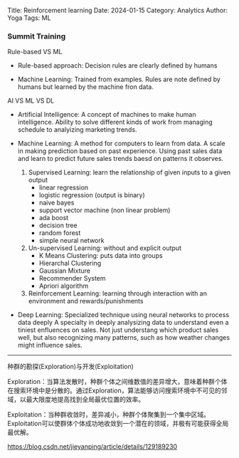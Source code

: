 Title: Reinforcement learning
Date: 2024-01-15
Category: Analytics
Author: Yoga
Tags: ML

### Summit Training

Rule-based VS ML

* Rule-based approach: Decision rules are clearly defined by humans

* Machine Learning: Trained from examples. Rules are note defined by humans but learned by the machine fron data.

AI VS ML VS DL

* Artificial Intelligence: A concept of machines to make human intelligence. Ability to solve different kinds of work from managing schedule to analyizing marketing trends.

* Machine Learning: A method for computers to learn from data. A scale in making prediction based on past experience. Using past sales data and learn to predict future sales trends baesd on patterns it observes.

    1. Supervised Learning: learn the relationship of given inputs to a given output
        * linear regression
        * logistic regression (output is binary)
        * naive bayes
        * support vector machine (non linear problem)
        * ada boost
        * decision tree
        * random forest
        * simple neural network
    2. Un-supervised Learning: without and explicit output
        * K Means Clustering: puts data into groups
        * Hierarchal Clustering
        * Gaussian Mixture 
        * Recommender System
        * Apriori algorithm
    3. Reinforcement Learning: learning through interaction with an environment and rewards/punishments

* Deep Learning: Specialized technique using neural networks to process data deeply A specialty in deeply analysizing data to understand even a tiniest enfluences on sales. Not just understang which product sales well, but also recognizing many patterns, such as how weather changes might influence sales.

---

种群的勘探(Exploration)与开发(Exploitation)

Exploration：当算法发散时，种群个体之间维数值的差异增大，意味着种群个体在搜索环境中是分散的。通过Exploration，算法能够访问搜索环境中不可见的邻域，以最大限度地提高找到全局最优位置的效率。

Exploitation：当种群收敛时，差异减小，种群个体聚集到一个集中区域。Exploitation可以使群体个体成功地收敛到一个潜在的领域，并极有可能获得全局最优解。

https://blog.csdn.net/jieyanping/article/details/129189230
